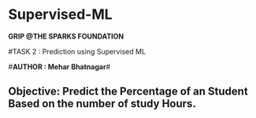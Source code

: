 # Supervised-ML
**GRIP @THE SPARKS FOUNDATION**

#TASK 2 : Prediction using Supervised ML

#**AUTHOR : Mehar Bhatnagar**#

## Objective: Predict the Percentage of an Student Based on the number of study Hours.
